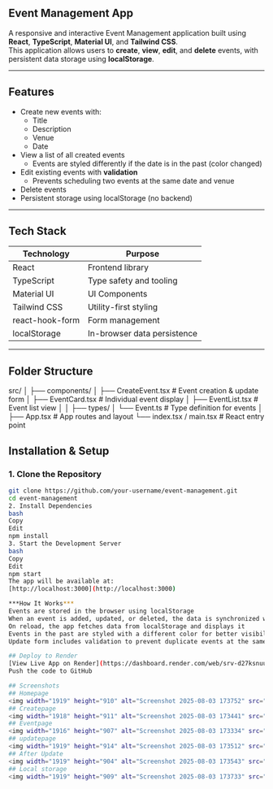 ## Event Management App

A responsive and interactive Event Management application built using **React**, **TypeScript**, **Material UI**, and **Tailwind CSS**.  
This application allows users to **create**, **view**, **edit**, and **delete** events, with persistent data storage using **localStorage**.

---

##  Features

- Create new events with:
  - Title
  - Description
  - Venue
  - Date
- View a list of all created events
  - Events are styled differently if the date is in the past (color changed)
- Edit existing events with **validation**
  - Prevents scheduling two events at the same date and venue
- Delete events
- Persistent storage using localStorage (no backend)


---

##  Tech Stack

| Technology     | Purpose                     |
|----------------|-----------------------------|
| React          | Frontend library            |
| TypeScript     | Type safety and tooling     |
| Material UI    | UI Components               |
| Tailwind CSS   | Utility-first styling       |
| react-hook-form| Form management             |
| localStorage   | In-browser data persistence |

---

##  Folder Structure

src/
│
├── components/
│ ├── CreateEvent.tsx # Event creation & update form
│ ├── EventCard.tsx # Individual event display
│ ├── EventList.tsx # Event list view
│ 
│
├── types/
│ └── Event.ts # Type definition for events
│
├── App.tsx # App routes and layout
└── index.tsx / main.tsx # React entry point


## Installation & Setup

### 1. Clone the Repository

```bash
git clone https://github.com/your-username/event-management.git
cd event-management
2. Install Dependencies
bash
Copy
Edit
npm install
3. Start the Development Server
bash
Copy
Edit
npm start
The app will be available at:
[http://localhost:3000](http://localhost:3000)

***How It Works***
Events are stored in the browser using localStorage
When an event is added, updated, or deleted, the data is synchronized with localStorage
On reload, the app fetches data from localStorage and displays it
Events in the past are styled with a different color for better visibility
Update form includes validation to prevent duplicate events at the same time & venue

## Deploy to Render
[View Live App on Render](https://dashboard.render.com/web/srv-d27ksnuuk2gs73eag8f0/deploys/dep-d27kso6uk2gs73eag8o0)
Push the code to GitHub

## Screenshots
## Homepage
<img width="1919" height="910" alt="Screenshot 2025-08-03 173752" src="https://github.com/user-attachments/assets/948a2286-bb1f-436d-a11d-418b6f93a634" />
## Createpage
<img width="1918" height="911" alt="Screenshot 2025-08-03 173441" src="https://github.com/user-attachments/assets/40853241-4b44-4816-996f-cea9a6836c56" />
## Eventpage
<img width="1916" height="907" alt="Screenshot 2025-08-03 173334" src="https://github.com/user-attachments/assets/d14fb846-c25c-49b4-8251-a012a146eb1d" />
## updatepage
<img width="1919" height="914" alt="Screenshot 2025-08-03 173512" src="https://github.com/user-attachments/assets/d48e1aca-4693-401b-b798-f9d5794bc163" />
## After Update
<img width="1919" height="904" alt="Screenshot 2025-08-03 173543" src="https://github.com/user-attachments/assets/b65d4350-2001-4089-8f79-c817a066dfab" />
## Local storage
<img width="1919" height="909" alt="Screenshot 2025-08-03 173733" src="https://github.com/user-attachments/assets/54a79aa6-8251-4be3-b71d-6e8eaf94c17a" />








